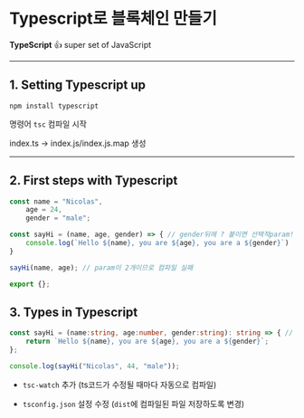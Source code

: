 #  Typescript로 블록체인 만들기

**TypeScript** 👍 super set of JavaScript

---

## 1. Setting Typescript up

```
npm install typescript
```

명령어 ```tsc``` 컴파일 시작

index.ts -> index.js/index.js.map 생성

---

## 2. First steps with Typescript

```ts
const name = "Nicolas",
    age = 24,
    gender = "male";

const sayHi = (name, age, gender) => { // gender뒤에 ? 붙이면 선택적param!
    console.log(`Hello ${name}, you are ${age}, you are a ${gender}`)
}

sayHi(name, age); // param이 2개이므로 컴파일 실패

export {};
```

## 3. Types in Typescript

```ts
const sayHi = (name:string, age:number, gender:string): string => { // param/return type 지정 가능
    return `Hello ${name}, you are ${age}, you are a ${gender}`;
};

console.log(sayHi("Nicolas", 44, "male"));
```

* `tsc-watch` 추가 (ts코드가 수정될 때마다 자동으로 컴파일)

* `tsconfig.json` 설정 수정 (`dist`에 컴파일된 파일 저장하도록 변경)
